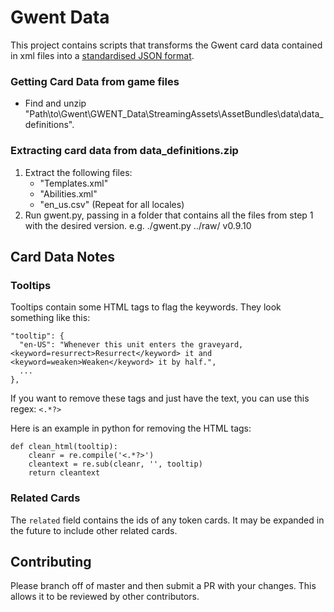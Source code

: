 # Gwent Data
This project contains scripts that transforms the Gwent card data contained in xml files into a [standardised JSON format](standard-format.json).

### Getting Card Data from game files
* Find and unzip "Path\to\Gwent\GWENT_Data\StreamingAssets\AssetBundles\data\data_definitions".

### Extracting card data from data_definitions.zip
1. Extract the following files:
    * "Templates.xml"
    * "Abilities.xml"
    * "en_us.csv" (Repeat for all locales)
2. Run gwent.py, passing in a folder that contains all the files from step 1 with the desired version.
    e.g. ./gwent.py ../raw/ v0.9.10

## Card Data Notes

### Tooltips
Tooltips contain some HTML tags to flag the keywords. They look something like this:
```
"tooltip": {
  "en-US": "Whenever this unit enters the graveyard, <keyword=resurrect>Resurrect</keyword> it and <keyword=weaken>Weaken</keyword> it by half.",
  ...
},
```

If you want to remove these tags and just have the text, you can use this regex:
`<.*?>`

Here is an example in python for removing the HTML tags:
```
def clean_html(tooltip):
    cleanr = re.compile('<.*?>')
    cleantext = re.sub(cleanr, '', tooltip)
    return cleantext
```

### Related Cards
The `related` field contains the ids of any token cards. It may be expanded in the future to include other related cards.

## Contributing
Please branch off of master and then submit a PR with your changes. This allows it to be reviewed by other contributors.

